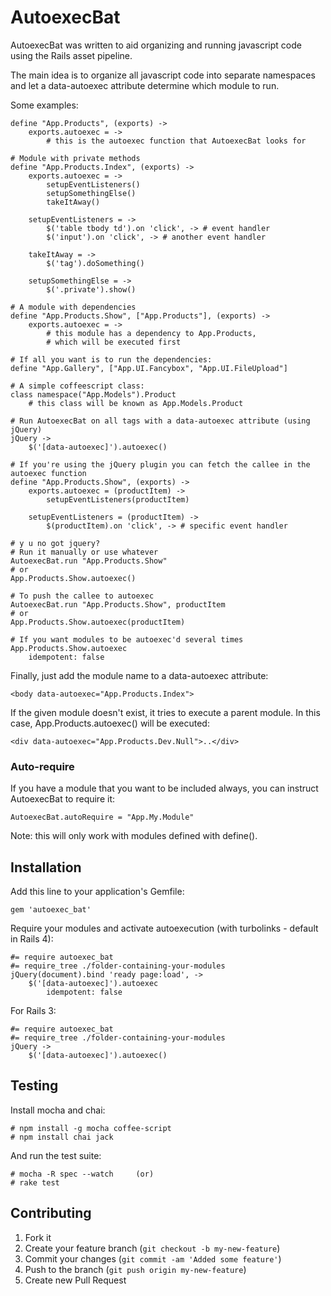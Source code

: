 # AutoexecBat

AutoexecBat was written to aid organizing and running javascript code using the Rails asset pipeline.

The main idea is to organize all javascript code into separate namespaces and let a data-autoexec attribute determine which module to run.

Some examples:

    define "App.Products", (exports) ->
        exports.autoexec = ->
            # this is the autoexec function that AutoexecBat looks for

    # Module with private methods
    define "App.Products.Index", (exports) ->
        exports.autoexec = ->
            setupEventListeners()
            setupSomethingElse()
            takeItAway()

        setupEventListeners = ->
            $('table tbody td').on 'click', -> # event handler
            $('input').on 'click', -> # another event handler

        takeItAway = ->
            $('tag').doSomething()

        setupSomethingElse = ->
            $('.private').show()

    # A module with dependencies
    define "App.Products.Show", ["App.Products"], (exports) ->
        exports.autoexec = ->
            # this module has a dependency to App.Products,
            # which will be executed first

    # If all you want is to run the dependencies:
    define "App.Gallery", ["App.UI.Fancybox", "App.UI.FileUpload"]

    # A simple coffeescript class:
    class namespace("App.Models").Product
        # this class will be known as App.Models.Product

    # Run AutoexecBat on all tags with a data-autoexec attribute (using jQuery)
    jQuery ->
        $('[data-autoexec]').autoexec()

    # If you're using the jQuery plugin you can fetch the callee in the autoexec function
    define "App.Products.Show", (exports) ->
        exports.autoexec = (productItem) ->
            setupEventListeners(productItem)

        setupEventListeners = (productItem) ->
            $(productItem).on 'click', -> # specific event handler

    # y u no got jquery?
    # Run it manually or use whatever
    AutoexecBat.run "App.Products.Show"
    # or
    App.Products.Show.autoexec()

    # To push the callee to autoexec
    AutoexecBat.run "App.Products.Show", productItem
    # or
    App.Products.Show.autoexec(productItem)

    # If you want modules to be autoexec'd several times
    App.Products.Show.autoexec
        idempotent: false

Finally, just add the module name to a data-autoexec attribute:

    <body data-autoexec="App.Products.Index">

If the given module doesn't exist, it tries to execute a parent module.
In this case, App.Products.autoexec() will be executed:

    <div data-autoexec="App.Products.Dev.Null">..</div>

### Auto-require

If you have a module that you want to be included always, you can instruct AutoexecBat to require it:

    AutoexecBat.autoRequire = "App.My.Module"

Note: this will only work with modules defined with define().

## Installation

Add this line to your application's Gemfile:

    gem 'autoexec_bat'

Require your modules and activate autoexecution (with turbolinks - default in Rails 4):

    #= require autoexec_bat
    #= require_tree ./folder-containing-your-modules
    jQuery(document).bind 'ready page:load', ->
        $('[data-autoexec]').autoexec
            idempotent: false

For Rails 3:

    #= require autoexec_bat
    #= require_tree ./folder-containing-your-modules
    jQuery ->
        $('[data-autoexec]').autoexec()

## Testing

Install mocha and chai:

    # npm install -g mocha coffee-script
    # npm install chai jack

And run the test suite:

    # mocha -R spec --watch     (or)
    # rake test

## Contributing

1. Fork it
2. Create your feature branch (`git checkout -b my-new-feature`)
3. Commit your changes (`git commit -am 'Added some feature'`)
4. Push to the branch (`git push origin my-new-feature`)
5. Create new Pull Request
